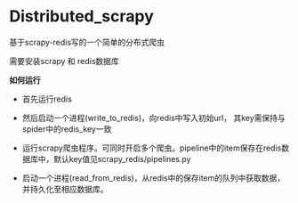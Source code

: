 # Distributed_scrapy
基于scrapy-redis写的一个简单的分布式爬虫

需要安装scrapy 和 redis数据库

**如何运行**

- 首先运行redis

- 然后启动一个进程(write_to_redis)，向redis中写入初始url， 其key需保持与spider中的redis_key一致

- 运行scrapy爬虫程序。可同时开启多个爬虫。pipeline中的item保存在redis数据库中，默认key值见scrapy_redis/pipelines.py

- 启动一个进程(read_from_redis)，从redis中的保存item的队列中获取数据，并持久化至相应数据库。

